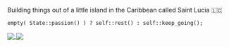 Building things out of a little island in the Caribbean called Saint Lucia 🇱🇨

```
empty( State::passion() ) ? self::rest() : self::keep_going();
```

<a href="#">
  <img align="center" src="https://github-readme-stats.vercel.app/api?username=uvlabs&theme=algolia&show_icons=true&count_private=true" />
</a>
<a href="#">
  <img align="center" src="https://github-readme-stats.vercel.app/api/top-langs/?username=uvlabs&theme=algolia&hide=visual basic&layout=compact" />
</a>
<!--
**UVLabs/UVLabs** is a ✨ _special_ ✨ repository because its `README.md` (this file) appears on your GitHub profile.

Here are some ideas to get you started:

- 🔭 I’m currently working on ...
- 🌱 I’m currently learning ...
- 👯 I’m looking to collaborate on ...
- 🤔 I’m looking for help with ...
- 💬 Ask me about ...
- 📫 How to reach me: ...
- 😄 Pronouns: ...
- ⚡ Fun fact: ...
-->
